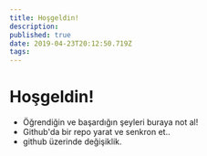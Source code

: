```yaml
---
title: Hoşgeldin!
description: 
published: true
date: 2019-04-23T20:12:50.719Z
tags: 
---
```


# Hoşgeldin!

- Öğrendiğin ve başardığın şeyleri buraya not al!
- Github'da bir repo yarat ve senkron et..
- github üzerinde değişiklik.
